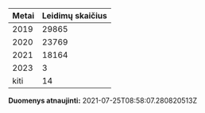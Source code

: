 | Metai | Leidimų skaičius |
|-------| ---------------- |
| 2019 | 29865 |
| 2020 | 23769 |
| 2021 | 18164 |
| 2023 | 3 |
| kiti | 14 |

**Duomenys atnaujinti:** 2021-07-25T08:58:07.280820513Z
